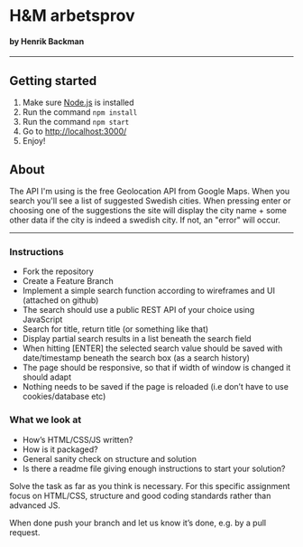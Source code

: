 # H&M arbetsprov
#### by Henrik Backman
___

## Getting started

1. Make sure [Node.js](https://nodejs.org/en/) is installed
1. Run the command ```npm install```
1. Run the command ```npm start```
1. Go to [http://localhost:3000/](http://localhost:3000/)
1. Enjoy!

## About
The API I'm using is the free Geolocation API from Google Maps. When you search you'll see a list of suggested Swedish cities. When pressing enter or choosing one of the suggestions the site will display the city name + some other data if the city is indeed a swedish city. If not, an "error" will occur.

___

### Instructions
* Fork the repository
* Create a Feature Branch
* Implement a simple search function according to wireframes and UI (attached on github)
* The search should use a public REST API of your choice using JavaScript
* Search for title, return title (or something like that)
* Display partial search results in a list beneath the search field
* When hitting [ENTER] the selected search value should be saved with date/timestamp beneath the search box (as a search history)
* The page should be responsive, so that if width of window is changed it should adapt
* Nothing needs to be saved if the page is reloaded (i.e don’t have to use cookies/database etc)

### What we look at
* How’s HTML/CSS/JS written?
* How is it packaged?
* General sanity check on structure and solution
* Is there a readme file giving enough instructions to start your solution?

Solve the task as far as you think is necessary. For this specific assignment focus on HTML/CSS, structure and good coding standards rather than advanced JS.

When done push your branch and let us know it’s done, e.g. by a pull request.
